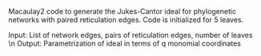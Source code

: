 Macaulay2 code to generate the Jukes-Cantor ideal for phylogenetic networks with paired reticulation edges. Code is initialized for 5 leaves.

Input: List of network edges, pairs of reticulation edges, number of leaves \n
Output: Parametrization of ideal in terms of q monomial coordinates
